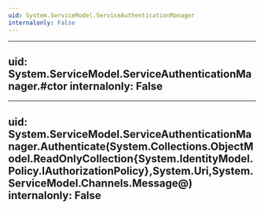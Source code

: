 ```yaml
---
uid: System.ServiceModel.ServiceAuthenticationManager
internalonly: False
---
```


---
uid: System.ServiceModel.ServiceAuthenticationManager.#ctor
internalonly: False
---

---
uid: System.ServiceModel.ServiceAuthenticationManager.Authenticate(System.Collections.ObjectModel.ReadOnlyCollection{System.IdentityModel.Policy.IAuthorizationPolicy},System.Uri,System.ServiceModel.Channels.Message@)
internalonly: False
---
